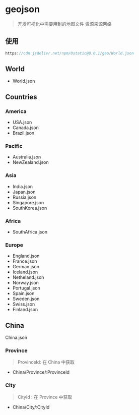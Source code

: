 # geojson

> 开发可视化中需要用到的地图文件
> 资源来源网络

## 使用

```js
https://cdn.jsdelivr.net/npm/0static@0.0.1/geo/World.json
```

## World

- World.json

## Countries

### America

- USA.json
- Canada.json
- Brazil.json

### Pacific

- Australia.json
- NewZealand.json

### Asia

- India.json
- Japan.json
- Russia.json
- Singapore.json
- SouthKorea.json

### Africa

- SouthAfrica.json

### Europe

- England.json
- France.json
- German.json
- Iceland.json
- Netheland.json
- Norway.json
- Portugal.json
- Spain.json
- Sweden.json
- Swiss.json
- Finland.json

## China

China.json

### Province

> ProvinceId: 在 China 中获取

- China/Province/:ProvinceId

### City

> CityId : 在 Province 中获取

- China/City/:CityId
